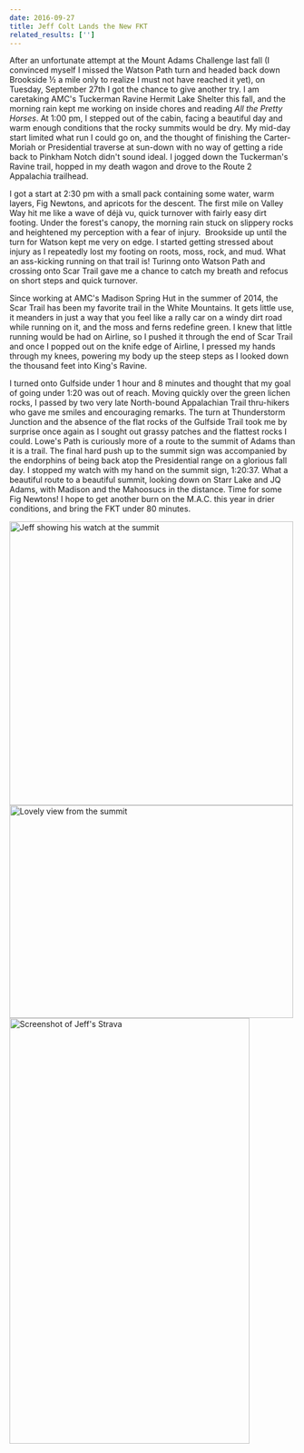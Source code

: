 ```yaml
---
date: 2016-09-27
title: Jeff Colt Lands the New FKT
related_results: ['']
---
```


<p>After an unfortunate attempt at the Mount Adams Challenge last fall (I convinced myself I missed the Watson Path turn and headed back down Brookside ½ a mile only to realize I must not have reached it yet), on Tuesday, September 27th I got the chance to give another try. I am caretaking AMC's Tuckerman Ravine Hermit Lake Shelter this fall, and the morning rain kept me working on inside chores and reading <em>All the Pretty Horses</em>. At 1:00 pm, I stepped out of the cabin, facing a beautiful day and warm enough conditions that the rocky summits would be dry. My mid-day start limited what run I could go on, and the thought of finishing the Carter-Moriah or Presidential traverse at sun-down with no way of getting a ride back to Pinkham Notch didn't sound ideal. I jogged down the Tuckerman's Ravine trail, hopped in my death wagon and drove to the Route 2 Appalachia trailhead.</p>
<p>I got a start at 2:30 pm with a small pack containing some water, warm layers, Fig Newtons, and apricots for the descent. The first mile on Valley Way hit me like a wave of déjà vu, quick turnover with fairly easy dirt footing. Under the forest's canopy, the morning rain stuck on slippery rocks and heightened my perception with a fear of injury.  Brookside up until the turn for Watson kept me very on edge. I started getting stressed about injury as I repeatedly lost my footing on roots, moss, rock, and mud. What an ass-kicking running on that trail is! Turinng onto Watson Path and crossing onto Scar Trail gave me a chance to catch my breath and refocus on short steps and quick turnover.</p>
<p>Since working at AMC's Madison Spring Hut in the summer of 2014, the Scar Trail has been my favorite trail in the White Mountains. It gets little use, it meanders in just a way that you feel like a rally car on a windy dirt road while running on it, and the moss and ferns redefine green. I knew that little running would be had on Airline, so I pushed it through the end of Scar Trail and once I popped out on the knife edge of Airline, I pressed my hands through my knees, powering my body up the steep steps as I looked down the thousand feet into King's Ravine.</p>
<p>I turned onto Gulfside under 1 hour and 8 minutes and thought that my goal of going under 1:20 was out of reach. Moving quickly over the green lichen rocks, I passed by two very late North-bound Appalachian Trail thru-hikers who gave me smiles and encouraging remarks. The turn at Thunderstorm Junction and the absence of the flat rocks of the Gulfside Trail took me by surprise once again as I sought out grassy patches and the flattest rocks I could. Lowe's Path is curiously more of a route to the summit of Adams than it is a trail. The final hard push up to the summit sign was accompanied by the endorphins of being back atop the Presidential range on a glorious fall day. I stopped my watch with my hand on the summit sign, 1:20:37. What a beautiful route to a beautiful summit, looking down on Starr Lake and JQ Adams, with Madison and the Mahoosucs in the distance. Time for some Fig Newtons! I hope to get another burn on the M.A.C. this year in drier conditions, and bring the FKT under 80 minutes.</p>
<img src="/images/uploads/tumblroeqd4b2s3w1teh94yo2500.jpg" alt="Jeff showing his watch at the summit" width="500" height="500" class="img-fluid">
<img src="/images/uploads/tumblroeqd4b2s3w1teh94yo3500.jpg" alt="Lovely view from the summit" width="500" height="375" class="img-fluid">
<img src="/images/uploads/tumblroeqd4b2s3w1teh94yo1500.png" alt="Screenshot of Jeff's Strava" width="423" height="750" class="img-fluid">

